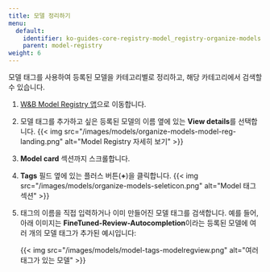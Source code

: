 ```yaml
---
title: 모델 정리하기
menu:
  default:
    identifier: ko-guides-core-registry-model_registry-organize-models
    parent: model-registry
weight: 6
---
```


모델 태그를 사용하여 등록된 모델을 카테고리별로 정리하고, 해당 카테고리에서 검색할 수 있습니다.

1. [W&B Model Registry 앱](https://wandb.ai/registry/model)으로 이동합니다.
2. 모델 태그를 추가하고 싶은 등록된 모델의 이름 옆에 있는 **View details**를 선택합니다.
    {{< img src="/images/models/organize-models-model-reg-landing.png" alt="Model Registry 자세히 보기" >}}
2. **Model card** 섹션까지 스크롤합니다.
3. **Tags** 필드 옆에 있는 플러스 버튼(**+**)을 클릭합니다.
{{< img src="/images/models/organize-models-seleticon.png" alt="Model 태그 섹션" >}}
4. 태그의 이름을 직접 입력하거나 이미 만들어진 모델 태그를 검색합니다.
    예를 들어, 아래 이미지는 **FineTuned-Review-Autocompletion**이라는 등록된 모델에 여러 개의 모델 태그가 추가된 예시입니다:

    {{< img src="/images/models/model-tags-modelregview.png" alt="여러 태그가 있는 모델" >}}